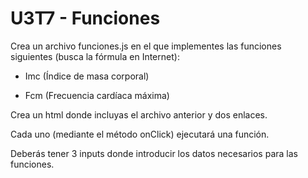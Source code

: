 # U3T7 - Funciones

Crea un archivo funciones.js en el que implementes las funciones  siguientes (busca la fórmula en Internet):
- Imc (Índice de masa corporal)

- Fcm (Frecuencia cardíaca máxima)

Crea un html donde incluyas el archivo anterior y dos enlaces.

Cada uno  (mediante el método onClick) ejecutará una función.

Deberás tener 3 inputs donde introducir los datos necesarios para las funciones.